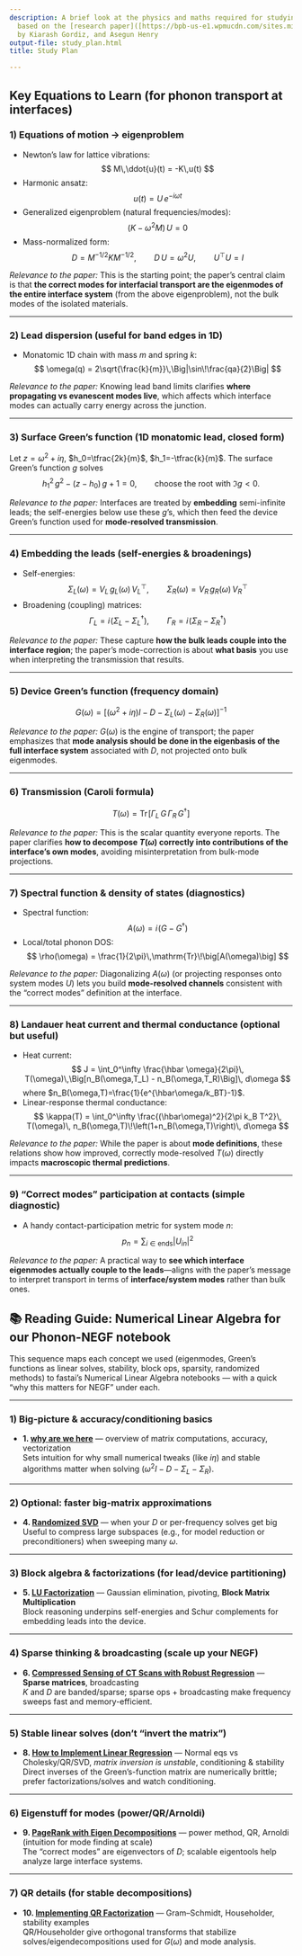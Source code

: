 ```yaml
---
description: A brief look at the physics and maths required for studying about phonons
  based on the [research paper]([https://bpb-us-e1.wpmucdn.com/sites.mit.edu/dist/6/1786/files/2019/10/2015-Phonon-Transport-at-Interfaces-Determining-the-Correct-Modes-of-Vibration.pdf)
  by Kiarash Gordiz, and Asegun Henry
output-file: study_plan.html
title: Study Plan

---
```



<!-- WARNING: THIS FILE WAS AUTOGENERATED! DO NOT EDIT! -->

## Key Equations to Learn (for phonon transport at interfaces)

### 1) Equations of motion → eigenproblem
- Newton’s law for lattice vibrations:
  $$ M\,\ddot{u}(t) = -K\,u(t) $$
- Harmonic ansatz:
  $$ u(t) = U\,e^{-i\omega t} $$
- Generalized eigenproblem (natural frequencies/modes):
  $$ (K - \omega^2 M)\,U = 0 $$
- Mass-normalized form:
  $$ D = M^{-1/2} K M^{-1/2}, \qquad D\,U = \omega^2 U, \qquad U^\top U = I $$

*Relevance to the paper:* This is the starting point; the paper’s central claim is that **the correct modes for interfacial transport are the eigenmodes of the entire interface system** (from the above eigenproblem), not the bulk modes of the isolated materials.

---

### 2) Lead dispersion (useful for band edges in 1D)
- Monatomic 1D chain with mass $m$ and spring $k$:
  $$ \omega(q) = 2\sqrt{\frac{k}{m}}\,\Big|\sin\!\frac{qa}{2}\Big| $$

*Relevance to the paper:* Knowing lead band limits clarifies **where propagating vs evanescent modes live**, which affects which interface modes can actually carry energy across the junction.

---

### 3) Surface Green’s function (1D monatomic lead, closed form)
Let $z=\omega^2+i\eta$, $h_0=\tfrac{2k}{m}$, $h_1=-\tfrac{k}{m}$. The surface Green’s function $g$ solves
  $$ h_1^2\,g^2 - (z - h_0)\,g + 1 = 0, \qquad \text{choose the root with } \Im g < 0. $$

*Relevance to the paper:* Interfaces are treated by **embedding** semi-infinite leads; the self-energies below use these $g$’s, which then feed the device Green’s function used for **mode-resolved transmission**.

---

### 4) Embedding the leads (self-energies & broadenings)
- Self-energies:
  $$ \Sigma_{L}(\omega) = V_L\, g_L(\omega)\, V_L^\top, \qquad \Sigma_{R}(\omega) = V_R\, g_R(\omega)\, V_R^\top $$
- Broadening (coupling) matrices:
  $$ \Gamma_{L} = i\!\left(\Sigma_L - \Sigma_L^\dagger\right), \qquad \Gamma_{R} = i\!\left(\Sigma_R - \Sigma_R^\dagger\right) $$

*Relevance to the paper:* These capture **how the bulk leads couple into the interface region**; the paper’s mode-correction is about **what basis** you use when interpreting the transmission that results.

---

### 5) Device Green’s function (frequency domain)
  $$ G(\omega) = \Big[(\omega^2 + i\eta)I - D - \Sigma_L(\omega) - \Sigma_R(\omega)\Big]^{-1} $$

*Relevance to the paper:* $G(\omega)$ is the engine of transport; the paper emphasizes that **mode analysis should be done in the eigenbasis of the full interface system** associated with $D$, not projected onto bulk eigenmodes.

---

### 6) Transmission (Caroli formula)
  $$ T(\omega) = \mathrm{Tr}\!\Big[\Gamma_L\, G\, \Gamma_R\, G^\dagger\Big] $$

*Relevance to the paper:* This is the scalar quantity everyone reports. The paper clarifies **how to decompose $T(\omega)$ correctly into contributions of the interface’s own modes**, avoiding misinterpretation from bulk-mode projections.

---

### 7) Spectral function & density of states (diagnostics)
- Spectral function:
  $$ A(\omega) = i\!\left(G - G^\dagger\right) $$
- Local/total phonon DOS:
  $$ \rho(\omega) = \frac{1}{2\pi}\,\mathrm{Tr}\!\big[A(\omega)\big] $$

*Relevance to the paper:* Diagonalizing $A(\omega)$ (or projecting responses onto system modes $U$) lets you build **mode-resolved channels** consistent with the “correct modes” definition at the interface.

---

### 8) Landauer heat current and thermal conductance (optional but useful)
- Heat current:
  $$ J = \int_0^\infty \frac{\hbar \omega}{2\pi}\, T(\omega)\,\Big[n_B(\omega,T_L) - n_B(\omega,T_R)\Big]\, d\omega $$
  where $n_B(\omega,T)=\frac{1}{e^{\hbar\omega/k_BT}-1}$.
- Linear-response thermal conductance:
  $$ \kappa(T) = \int_0^\infty \frac{(\hbar\omega)^2}{2\pi k_B T^2}\, T(\omega)\, n_B(\omega,T)\!\left(1+n_B(\omega,T)\right)\, d\omega $$

*Relevance to the paper:* While the paper is about **mode definitions**, these relations show how improved, correctly mode-resolved $T(\omega)$ directly impacts **macroscopic thermal predictions**.

---

### 9) “Correct modes” participation at contacts (simple diagnostic)
- A handy contact-participation metric for system mode $n$:
  $$ p_n = \sum_{i \in \text{ends}} |U_{in}|^2 $$

*Relevance to the paper:* A practical way to **see which interface eigenmodes actually couple to the leads**—aligns with the paper’s message to interpret transport in terms of **interface/system modes** rather than bulk ones.

## 📚 Reading Guide: Numerical Linear Algebra for our Phonon-NEGF notebook

This sequence maps each concept we used (eigenmodes, Green’s functions as linear solves, stability, block ops, sparsity, randomized methods) to fastai’s Numerical Linear Algebra notebooks — with a quick “why this matters for NEGF” under each.

---

### 1) Big-picture & accuracy/conditioning basics
- **1. [why are we here](https://nbviewer.org/github/fastai/numerical-linear-algebra-v2/blob/master/nbs/01-Why-are-we-here.ipynb)** — overview of matrix computations, accuracy, vectorization  
      Sets intuition for why small numerical tweaks (like $i\eta$) and stable algorithms matter when solving $(\omega^2 I - D - \Sigma_L - \Sigma_R)$.
  
---

### 2) Optional: faster big-matrix approximations
- **4. [Randomized SVD](https://nbviewer.org/github/fastai/numerical-linear-algebra-v2/blob/master/nbs/04-Randomized-SVD.ipynb)** — when your $D$ or per-frequency solves get big  
      Useful to compress large subspaces (e.g., for model reduction or preconditioners) when sweeping many $\omega$.


---

### 3) Block algebra & factorizations (for lead/device partitioning)
- **5. [LU Factorization](https://nbviewer.org/github/fastai/numerical-linear-algebra-v2/blob/master/nbs/05-LU-factorization.ipynb)** — Gaussian elimination, pivoting, **Block Matrix Multiplication**  
      Block reasoning underpins self-energies and Schur complements for embedding leads into the device.

    

---

### 4) Sparse thinking & broadcasting (scale up your NEGF)
- **6. [Compressed Sensing of CT Scans with Robust Regression](https://nbviewer.org/github/fastai/numerical-linear-algebra-v2/blob/master/nbs/06-Compressed-Sensing-of-CT-Scans-with-Robust-Regression.ipynb)** — **Sparse matrices**, broadcasting  
     $K$ and $D$ are banded/sparse; sparse ops + broadcasting make frequency sweeps fast and memory-efficient.

    

---

### 5) Stable linear solves (don’t “invert the matrix”)
- **8. [How to Implement Linear Regression](https://nbviewer.org/github/fastai/numerical-linear-algebra-v2/blob/master/nbs/08-How-to-Implement-Linear-Regression.ipynb)** — Normal eqs vs Cholesky/QR/SVD, *matrix inversion is unstable*, conditioning & stability  
      Direct inverses of the Green’s-function matrix are numerically brittle; prefer factorizations/solves and watch conditioning.

    

---

### 6) Eigenstuff for modes (power/QR/Arnoldi)
- **9. [PageRank with Eigen Decompositions](https://nbviewer.org/github/fastai/numerical-linear-algebra-v2/blob/master/nbs/09-PageRank-with-Eigen-Decompositions.ipynb)** — power method, QR, Arnoldi (intuition for mode finding at scale)  
      The “correct modes” are eigenvectors of $D$; scalable eigentools help analyze large interface systems.


      

---

### 7) QR details (for stable decompositions)
- **10. [Implementing QR Factorization](https://nbviewer.org/github/fastai/numerical-linear-algebra-v2/blob/master/nbs/10-Implementing-QR-Factorization.ipynb)** — Gram–Schmidt, Householder, stability examples  
       QR/Householder give orthogonal transforms that stabilize solves/eigendecompositions used for $G(\omega)$ and mode analysis.

    





